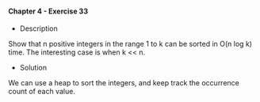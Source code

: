 #### Chapter 4 - Exercise 33

* Description

Show that n positive integers in the range 1 to k can be sorted in O(n log k)
time. The interesting case is when k << n.

* Solution

We can use a heap to sort the integers, and keep track the occurrence count of each value.
